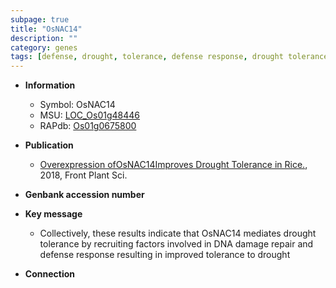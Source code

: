 ```yaml
---
subpage: true
title: "OsNAC14"
description: ""
category: genes
tags: [defense, drought, tolerance, defense response, drought tolerance]
---
```


* **Information**  
    + Symbol: OsNAC14  
    + MSU: [LOC_Os01g48446](http://rice.plantbiology.msu.edu/cgi-bin/ORF_infopage.cgi?orf=LOC_Os01g48446)  
    + RAPdb: [Os01g0675800](http://rapdb.dna.affrc.go.jp/viewer/gbrowse_details/irgsp1?name=Os01g0675800)  

* **Publication**  
    + [Overexpression ofOsNAC14Improves Drought Tolerance in Rice.](http://www.ncbi.nlm.nih.gov/pubmed?term=Overexpression+ofOsNAC14Improves+Drought+Tolerance+in+Rice.%5BTitle%5D), 2018, Front Plant Sci.

* **Genbank accession number**  

* **Key message**  
    + Collectively, these results indicate that OsNAC14 mediates drought tolerance by recruiting factors involved in DNA damage repair and defense response resulting in improved tolerance to drought

* **Connection**  



